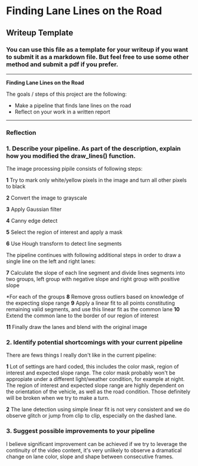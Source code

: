 # **Finding Lane Lines on the Road** 

## Writeup Template

### You can use this file as a template for your writeup if you want to submit it as a markdown file. But feel free to use some other method and submit a pdf if you prefer.

---

**Finding Lane Lines on the Road**

The goals / steps of this project are the following:
* Make a pipeline that finds lane lines on the road
* Reflect on your work in a written report


[//]: # (Image References)

---

### Reflection

### 1. Describe your pipeline. As part of the description, explain how you modified the draw_lines() function.

The image processing pipile consists of following steps:

**1**
Try to mark only white/yellow pixels in the image and turn all other pixels to black

**2**
Convert the image to grayscale

**3**
Apply Gaussian filter

**4**
Canny edge detect

**5**
Select the region of interest and apply a mask

**6**
Use Hough transform to detect line segments

The pipeline continues with following additional steps in order to draw a single line on the left and right lanes:

**7**
Calculate the slope of each line segment and divide lines segments into two groups, left group with negative slope and right group with positive slope

*For each of the groups
**8**
Remove gross outliers based on knowledge of the expecting slope range
**9**
Apply a linear fit to all points constituting remaining valid segments, and use this linear fit as the common lane
**10**
Extend the common lane to the border of our region of interest

**11**
Finally draw the lanes and blend with the original image

### 2. Identify potential shortcomings with your current pipeline


There are fews things I really don't like in the current pipeline:

**1**
Lot of settings are hard coded, this includes the color mask, region of interest and expected slope range.
The color mask probably won't be appropiate under a different light/weather condition, for example at night.
The region of interest and expected slope range are highly dependent on the orientation of the vehicle, as well as the road condition. Those definitely will be broken when we try to make a turn.

**2**
The lane detection using simple linear fit is not very consistent and we do observe glitch or jump from clip to clip, especially on the dashed lane.

### 3. Suggest possible improvements to your pipeline

I believe significant improvement can be achieved if we try to leverage the continuity of the video content, it's very unlikely to observe a dramatical change on lane color, slope and shape between consecutive frames.
